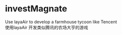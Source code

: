 # investMagnate
Use layaAir to develop a farmhouse tycoon like Tencent<br/>
使用layaAir 开发类似腾讯的农场大亨的游戏
